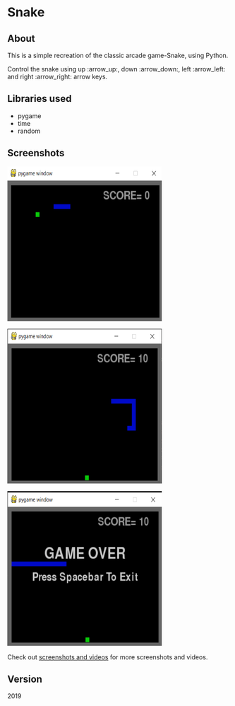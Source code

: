 # Snake

## About
<p>This is a simple recreation of the classic arcade game-Snake, using Python.</p>
<p>Control the snake using up :arrow_up:, down :arrow_down:, left :arrow_left: and right :arrow_right: arrow keys.</p>

## Libraries used
* pygame
* time
* random

## Screenshots

<p>
  <img src="screenshots and videos/Screenshot (125).png", height="350", width="350">
</p>
 
<p>
  <img src="screenshots and videos/Screenshot (127).png", height="350", width="350">
</p>
 
<p>
  <img src="screenshots and videos/Screenshot (128).png", height="350", width="350">
</p>
 
Check out [screenshots and videos](https://github.com/shree675/Snake/tree/main/screenshots%20and%20videos) for more screenshots and videos.

## Version
2019
